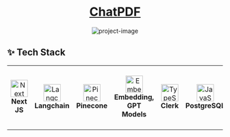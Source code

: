 <h1 align="center" id="title"><a href="https://dr0nser-chatpdf.vercel.app/" target="_blank">ChatPDF</a></h1>

<p align="center"><img src="https://socialify.git.ci/dr0nser/chatpdf/image?description=1&amp;descriptionEditable=Seamless%20chats%20with%20PDFs%20&amp;font=Jost&amp;logo=https%3A%2F%2Fdr0nser-chatpdf.s3.ap-south-1.amazonaws.com%2Fgithub-static-assets%2Fdr0nser-chatpdf-logo.svg&amp;name=1&amp;owner=1&amp;pattern=Solid&amp;theme=Dark" alt="project-image"></p>


<h2>✨ Tech Stack</h2>

<table>
  <tr>
    <td align="center" height="150" width="150">
      <img
        src="https://cdn.jsdelivr.net/gh/devicons/devicon@latest/icons/nextjs/nextjs-original.svg"
        width="40"
        height="40"
        alt="Next JS"
      />
      <br /><strong>Next JS</strong>
    </td>
    <td align="center" height="150" width="150">
      <img
        src="https://avatars.githubusercontent.com/u/126733545?v=4"
        width="40"
        height="40"
        alt="Langchain"
        style="background-color: #ffffff;"
      />
      <br /><strong>Langchain</strong>
    </td>
    <td align="center" height="150" width="150">
      <img
        src="https://dr0nser-chatpdf.s3.ap-south-1.amazonaws.com/github-static-assets/Pinecone-Primary-Logo-White.png"
        width="40"
        height="40"
        alt="Pinecone"
      />
      <br /><strong>Pinecone</strong>
    </td>
    <td align="center" height="150" width="150">
      <img
        src="https://dr0nser-chatpdf.s3.ap-south-1.amazonaws.com/github-static-assets/openai-white-logomark.svg"
        width="40"
        height="40"
        alt="Embedding, GPT Models"
      />
      <br /><strong>Embedding, GPT Models</strong>
    </td>
    <td align="center" height="150" width="150">
      <img
        src="https://ph-files.imgix.net/297bc3d4-bd2e-4eaa-8fb6-a289cf61ea91.png?auto=format"
        width="40"
        height="40"
        alt="TypeScript"
      />
      <br /><strong>Clerk</strong>
    </td>
    <td align="center" height="150" width="150">
      <img
        src="https://upload.wikimedia.org/wikipedia/commons/thumb/2/29/Postgresql_elephant.svg/1985px-Postgresql_elephant.svg.png"
        width="40"
        height="40"
        alt="JavaScript"
      />
      <br /><strong>PostgreSQL</strong>
    </td>
    <td align="center" height="150" width="150">
      <img
        src="https://seeklogo.com/images/A/amazon-s3-simple-storage-service-logo-9A3F37976E-seeklogo.com.png"
        width="40"
        height="40"
        alt="TailwindCSS"
      />
      <br /><strong>Amazon S3</strong>
    </td>
  </tr>
</table>
